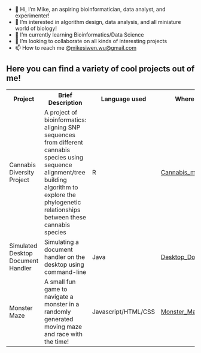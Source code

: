 - 👋 Hi, I’m Mike, an aspiring bioinformatician, data analyst, and experimenter!
- 👀 I’m interested in algorithm design, data analysis, and all miniature world of biology!
- 🌱 I’m currently learning Bioinformatics/Data Science
- 💞️ I’m looking to collaborate on all kinds of interesting projects
- 📫 How to reach me @mikesiwen.wu@gmail.com

<h2>Here you can find a variety of cool projects out of me!</h2>

<table>
  <tr>
    <th>Project</th>
    <th>Brief Description</th>
    <th>Language used</th>
    <th>Where is it?</th>
  <tr>
  <tr>
    <td>Cannabis Diversity Project</td>
    <td>A project of bioinformatics: aligning SNP sequences from different cannabis species using sequence alignment/tree building algorithm to explore the phylogenetic relationships between these cannabis species</td>
    <td>R</td>
    <td><a href="https://github.com/miketuoba/Cannabis_markers">Cannabis_markers</a></td>
  <tr>
  <tr>
    <td>Simulated Desktop Document Handler</td>
    <td>Simulating a document handler on the desktop using command-line</td>
    <td>Java</td>
    <td><a href="https://github.com/miketuoba/Desktop_Doc_Handler">Desktop_Doc_Handler</a></td>
  <tr>
  <tr>
    <td>Monster Maze</td>
    <td>A small fun game to navigate a monster in a randomly generated moving maze and race with the time!</td>
    <td>Javascript/HTML/CSS</td>
    <td><a href="https://github.com/miketuoba/Monster_Maze">Monster_Maze</a></td>
  <tr>
 <table>


<!---
miketuoba/miketuoba is a ✨ special ✨ repository because its `README.md` (this file) appears on your GitHub profile.
You can click the Preview link to take a look at your changes.
--->
